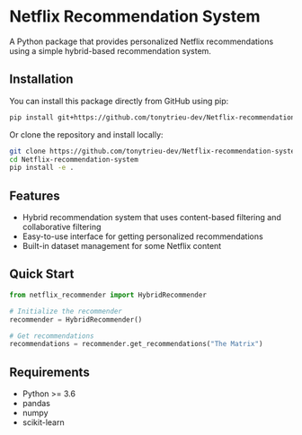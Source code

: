 # Netflix Recommendation System

A Python package that provides personalized Netflix recommendations using a simple hybrid-based recommendation system.

## Installation

You can install this package directly from GitHub using pip:

```bash
pip install git+https://github.com/tonytrieu-dev/Netflix-recommendation-system.git
```

Or clone the repository and install locally:

```bash
git clone https://github.com/tonytrieu-dev/Netflix-recommendation-system.git
cd Netflix-recommendation-system
pip install -e .
```

## Features

- Hybrid recommendation system that uses content-based filtering and collaborative filtering
- Easy-to-use interface for getting personalized recommendations
- Built-in dataset management for some Netflix content

## Quick Start

```python
from netflix_recommender import HybridRecommender

# Initialize the recommender
recommender = HybridRecommender()

# Get recommendations
recommendations = recommender.get_recommendations("The Matrix")
```

## Requirements

- Python >= 3.6
- pandas
- numpy
- scikit-learn
